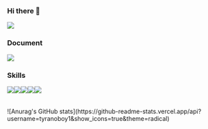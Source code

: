 ### Hi there 👋
<img src="https://capsule-render.vercel.app/api?type=Venom&color=auto&height=300&section=header&text=JiHoon&%20render&fontSize=90" />

### Document
<a href="https://www.notion.so/FrontEnd-Developer-e06ae84f8ae94b83bee9e457dc557466" target="_blank"><img src="https://img.shields.io/badge/Notion-0D1116?style=for-the-badge&logo=Notion&logoColor=ffffff"/></a>

### Skills
<div style="display:flex">
<img src="https://img.shields.io/badge/html5-0D1116?style=for-the-badge&logo=HTML5&logoColor=E34F26"/>
<img src="https://img.shields.io/badge/css-0D1116?style=for-the-badge&logo=CSS3&logoColor=1572B6"/>
<img src="https://img.shields.io/badge/javascript-0D1116?style=for-the-badge&logo=javascript&logoColor=F7DF1E"/>
<img src="https://img.shields.io/badge/react-0D1116?style=for-the-badge&logo=React&logoColor=61DAFB"/>
<img src="https://img.shields.io/badge/typescript-0D1116?style=for-the-badge&logo=typescript&logoColor=3178C6"/>
</div><br><br>
![Anurag's GitHub stats](https://github-readme-stats.vercel.app/api?username=tyranoboy1&show_icons=true&theme=radical)
